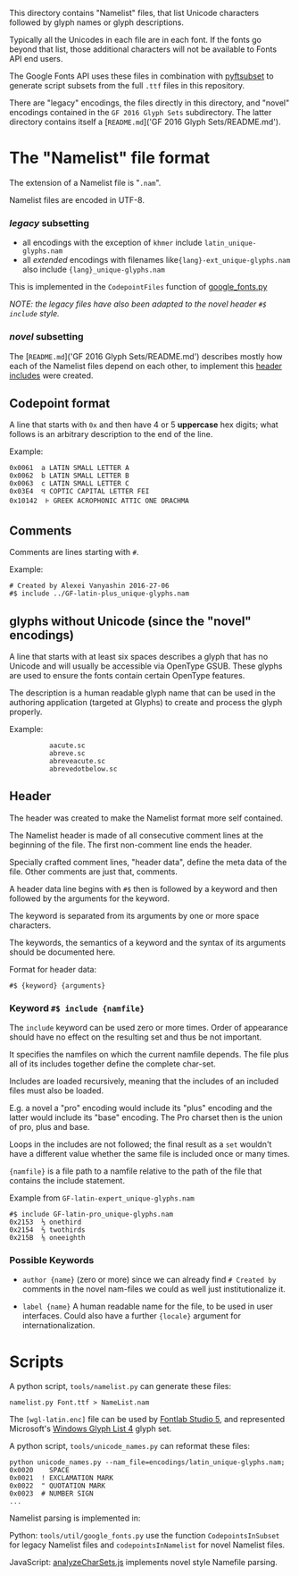 This directory contains "Namelist" files, that list Unicode characters followed by glyph names or glyph descriptions.

Typically all the Unicodes in each file are in each font.
If the fonts go beyond that list, those additional characters will not be available to Fonts API end users.

The Google Fonts API uses these files in combination with [pyftsubset](https://github.com/behdad/fonttools/blob/master/Lib/fontTools/subset.py) to generate script subsets from the full `.ttf` files in this repository.

There are "legacy" encodings, the files directly in this directory, and "novel" encodings contained in the `GF 2016 Glyph Sets` subdirectory.
The latter directory contains itself a [`README.md`]('GF 2016 Glyph Sets/README.md').

# The "Namelist" file format

The extension of a Namelist file is "`.nam`".

Namelist files are encoded in UTF-8.

### *legacy* subsetting

* all encodings with the exception of `khmer` include `latin_unique-glyphs.nam`
* all *extended* encodings with filenames like`{lang}-ext_unique-glyphs.nam` also include `{lang}_unique-glyphs.nam`

This is implemented in the `CodepointFiles` function of [google_fonts.py](../util/google_fonts.py)

*NOTE: the legacy files have also been adapted to the novel header `#$ include` style.*

### *novel* subsetting

The [`README.md`]('GF 2016 Glyph Sets/README.md') describes mostly how each of the Namelist files depend on each other,
to implement this [header includes](#header) were created.


## Codepoint format

A line that starts with `0x` and then have 4 or 5 **uppercase** hex digits; what follows is an arbitrary description to the end of the line.

Example:

```
0x0061  a LATIN SMALL LETTER A
0x0062  b LATIN SMALL LETTER B
0x0063  c LATIN SMALL LETTER C
0x03E4  Ϥ COPTIC CAPITAL LETTER FEI
0x10142  𐅂 GREEK ACROPHONIC ATTIC ONE DRACHMA
```


## Comments

Comments are lines starting with `#`.

Example:

```
# Created by Alexei Vanyashin 2016-27-06
#$ include ../GF-latin-plus_unique-glyphs.nam
```

## glyphs without Unicode (since the "novel" encodings)

A line that starts with at least six spaces describes a glyph that has no Unicode and will usually be accessible via OpenType GSUB. These glyphs are used to ensure the fonts contain certain OpenType features.

The description is a human readable glyph name that can be used in the authoring application (targeted at Glyphs) to create and process the glyph properly.

Example:

```
          aacute.sc
          abreve.sc
          abreveacute.sc
          abrevedotbelow.sc
```

## <a name="header"></a> Header

The header was created to make the Namelist format more self contained.

The Namelist header is made of all consecutive comment lines at the beginning of the file. The first non-comment line ends the header.

Specially crafted comment lines, "header data", define the meta data of the file. Other comments are just that, comments.

A header data line begins with `#$` then is followed by a keyword and then followed by the arguments for the keyword.

The keyword is separated from its arguments by one or more space characters.

The keywords, the semantics of a keyword and the syntax of its arguments should be documented here.

Format for header data:

```
#$ {keyword} {arguments}
```

### Keyword `#$ include {namfile}`

The `include` keyword can be used zero or more times. Order of appearance should have no effect on the resulting set and thus be not important.

It specifies the namfiles on which the current namfile depends. The file plus all of its includes together define the complete char-set.

Includes are loaded recursively, meaning that the includes of an included files must also be loaded.

E.g. a novel a "pro" encoding would include its "plus" encoding and the latter would include its "base" encoding. The Pro charset then is the union of pro, plus and base.

Loops in the includes are not followed; the final result as a `set` wouldn't have a different value whether the same file is included once or many times.

`{namfile}` is a file path to a namfile relative to the path of the file that contains the include statement.

Example from `GF-latin-expert_unique-glyphs.nam`

```
#$ include GF-latin-pro_unique-glyphs.nam
0x2153  ⅓ onethird
0x2154  ⅔ twothirds
0x215B  ⅛ oneeighth
```


### Possible Keywords

* `author {name}` (zero or more) since we can already find `# Created by` comments in the novel nam-files we could as well just institutionalize it.

* `label {name}` A human readable name for the file, to be used in user interfaces. Could also have a further `{locale}` argument for internationalization.

# Scripts

A python script, `tools/namelist.py` can generate these files:

    namelist.py Font.ttf > NameList.nam

The `[wgl-latin.enc]` file can be used by [Fontlab Studio 5](http://www.fontlab.com), and represented Microsoft's [Windows Glyph List 4](https://en.wikipedia.org/wiki/Windows_Glyph_List_4) glyph set.

A python script, `tools/unicode_names.py` can reformat these files:

    python unicode_names.py --nam_file=encodings/latin_unique-glyphs.nam;
    0x0020    SPACE
    0x0021  ! EXCLAMATION MARK
    0x0022  " QUOTATION MARK
    0x0023  # NUMBER SIGN
    ...

Namelist parsing is implemented in:

Python: `tools/util/google_fonts.py` use the function `CodepointsInSubset` for legacy Namelist files and `codepointsInNamelist` for novel Namelist files.

JavaScript: [analyzeCharSets.js](https://github.com/graphicore/specimenTools/blob/languages/build/analyzeCharSets.js) implements novel style Namefile parsing.
